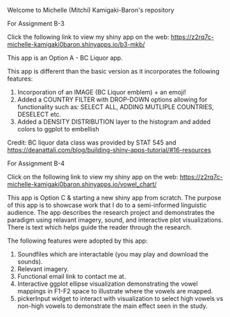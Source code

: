 
Welcome to Michelle (Mitchi) Kamigaki-Baron's repository 

For Assignment B-3

Click the following link to view my shiny app on the web:
https://z2rq7c-michelle-kamigaki0baron.shinyapps.io/b3-mkb/

This app is an Option A - BC Liquor app.

This app is different than the basic version as it incorporates the following features: 
1) Incorporation of an IMAGE (BC Liquor emblem) + an emoji! 
2) Added a COUNTRY FILTER with DROP-DOWN options allowing for functionality such as: SELECT ALL, ADDING MUTLIPLE COUNTRIES, DESELECT etc. 
3) Added a DENSITY DISTRIBUTION layer to the histogram and added colors to ggplot to embellish 

Credit: BC liquor data class was provided by STAT 545 and https://deanattali.com/blog/building-shiny-apps-tutorial/#16-resources

For Assignment B-4

Click on the following link to view my shiny app on the web: 
https://z2rq7c-michelle-kamigaki0baron.shinyapps.io/vowel_chart/

This app is Option C & starting a new shiny app from scratch. 
The purpose of this app is to showcase work that I do to a semi-informed linguistic audience. 
The app describes the research project and demonstrates the paradigm using relavant imagery, sound, and interactive plot visualizations. There is text which helps guide the reader through the research.

The following features were adopted by this app: 
1) Soundfiles which are interactable (you may play and download the sounds). 
2) Relevant imagery.
3) Functional email link to contact me at.
4) Interactive ggplot ellipse visualization demonstrating the vowel mappings in F1-F2 space to illustrate where the vowels are mapped. 
5) pickerInput widget to interact with visualization to select high vowels vs non-high vowels to demonstrate the main effect seen in the study. 
